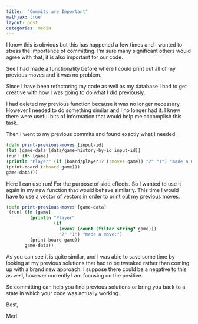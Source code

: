 ```yaml
---
title:  "Commits are Important"
mathjax: true
layout: post
categories: media
---
```



I know this is obvious but this has happened a few times and I wanted to stress the importance of committing. I’m sure many significant others would agree with that, it is also important for our code.

See I had made a functionality before where I could print out all of my previous moves and it was no problem. 

Since I have been refactoring my code as well as my database I had to get creative with how I was going to do what I did previously.

I had deleted my previous function because it was no longer necessary. However I needed to do something similar and I no longer had it.  I knew there were useful bits of information that would help me accomplish this task.

Then I went to my previous commits and found exactly what I needed.

```clojure
(defn print-previous-moves [input-id]
(let [game-data (data/game-history-by-id input-id)]
(run! (fn [game]
(println "Player" (if (board/player1? (:moves game)) "2" "1") "made a move:")
(print-board (:board game)))
game-data)))

```
Here I can use run! For the purpose of side effects. So I wanted to use it again in my new function that would behave similarly. This time I would have to use a vector of vectors in order to print out my previous moves.

```clojure
(defn print-previous-moves [game-data]
 (run! (fn [game]
         (println "Player"
                  (if
                    (even? (count (filter string? game)))
                    "2" "1") "made a move:")
         (print-board game))
       game-data))
```


As you can see it is quite similar, and I was able to save some time by looking at my previous solutions that had to be tweaked rather than coming up with a brand new approach. I suppose there could be a negative to this as well, however currently I am focusing on the positive.

So committing can help you find previous solutions or bring you back to a state in which your code was actually working.

Best,

Merl

